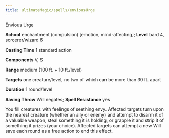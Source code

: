 ```yaml
---
title: ultimateMagic/spells/enviousUrge
---
```

Envious Urge

**School** enchantment (compulsion) [emotion, mind-affecting]; **Level** bard 4, sorcerer/wizard 6

**Casting Time** 1 standard action

**Components** V, S

**Range** medium (100 ft. + 10 ft./level)

**Targets** one creature/level, no two of which can be more than 30 ft. apart

**Duration** 1 round/level

**Saving Throw** Will negates; **Spell Resistance** yes

You fill creatures with feelings of seething envy. Affected targets turn upon the nearest creature (whether an ally or enemy) and attempt to disarm it of a valuable weapon, steal something it is holding, or grapple it and strip it of something it prizes (your choice). Affected targets can attempt a new Will save each round as a free action to end this effect.

